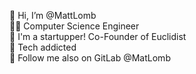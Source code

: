 👋 Hi, I’m @MattLomb <br>
🧑‍🎓 Computer Science Engineer<br>
🚀 I'm a startupper! Co-Founder of Euclidist<br>
🤖 Tech addicted<br>
🦾 Follow me also on GitLab @MatLomb<br>
<!---
MattLomb/MattLomb is a ✨ special ✨ repository because its `README.md` (this file) appears on your GitHub profile.
You can click the Preview link to take a look at your changes.
--->

